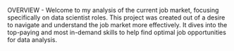 OVERVIEW - Welcome to my analysis of the current job market, focusing specifically on data scientist roles. This project was created out of a desire to navigate and understand the job market more effectively. It dives into the top-paying and most in-demand skills to help find optimal job opportunities for data analysis.
